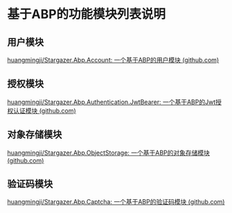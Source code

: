 # 基于ABP的功能模块列表说明

## 用户模块

[huangmingji/Stargazer.Abp.Account: 一个基于ABP的用户模块 (github.com)](https://github.com/huangmingji/Stargazer.Abp.Account)

## 授权模块

[huangmingji/Stargazer.Abp.Authentication.JwtBearer: 一个基于ABP的Jwt授权认证模块 (github.com)](https://github.com/huangmingji/Stargazer.Abp.Authentication.JwtBearer)

## 对象存储模块

[huangmingji/Stargazer.Abp.ObjectStorage: 一个基于ABP的对象存储模块 (github.com)](https://github.com/huangmingji/Stargazer.Abp.ObjectStorage)

## 验证码模块

[huangmingji/Stargazer.Abp.Captcha: 一个基于ABP的验证码模块 (github.com)](https://github.com/huangmingji/Stargazer.Abp.Captcha)

